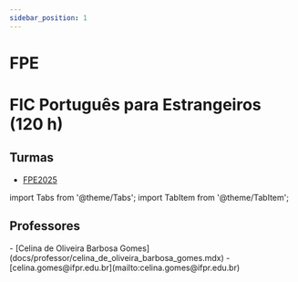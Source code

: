 ```yaml
---
sidebar_position: 1
---
```


# FPE

# FIC Português para Estrangeiros (120 h)

## Turmas

- [FPE2025](fpe2025)

import Tabs from '@theme/Tabs';
import TabItem from '@theme/TabItem';

## Professores

<Tabs>
  <TabItem value="nome" label="Nome" default>
    - [Celina de Oliveira Barbosa Gomes](docs/professor/celina_de_oliveira_barbosa_gomes.mdx)
  </TabItem>
  <TabItem value="email" label="E-mail" default>
    - [celina.gomes@ifpr.edu.br](mailto:celina.gomes@ifpr.edu.br)
  </TabItem>
</Tabs>